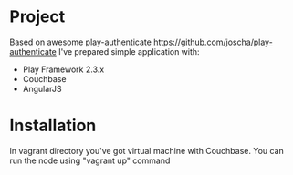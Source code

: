 Project
=======

Based on awesome play-authenticate https://github.com/joscha/play-authenticate I've prepared simple application with:
- Play Framework 2.3.x
- Couchbase
- AngularJS

 
Installation
=======
In vagrant directory you've got virtual machine with Couchbase. 
You can run the node using "vagrant up" command
